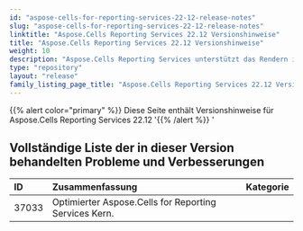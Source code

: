 ```yaml
---
id: "aspose-cells-for-reporting-services-22-12-release-notes"
slug: "aspose-cells-for-reporting-services-22-12-release-notes"
linktitle: "Aspose.Cells Reporting Services 22.12 Versionshinweise"
title: "Aspose.Cells Reporting Services 22.12 Versionshinweise"
weight: 10
description: "Aspose.Cells Reporting Services unterstützt das Rendern in verschiedene Formatberichte. z. B. Xlsx, Pdf, Json, Docx, Pptx, Html, Svg, Ods, Png und so weiter"
type: "repository"
layout: "release"
family_listing_page_title: "Aspose.Cells Reporting Services 22.12 Versionshinweise"
---
```

{{% alert color="primary" %}} 
Diese Seite enthält Versionshinweise für Aspose.Cells Reporting Services 22.12
'{{% /alert %}} '
##  **Vollständige Liste der in dieser Version behandelten Probleme und Verbesserungen**

|**ID**|**Zusammenfassung**|**Kategorie**|
| :- | :- | :- |
| 37033 | Optimierter Aspose.Cells for Reporting Services Kern.|
